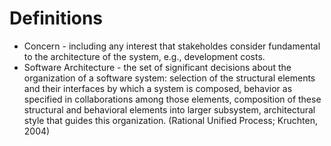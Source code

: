 # Definitions

* Concern - including any interest that stakeholdes consider fundamental to the
architecture of the system, e.g., development costs.
* Software Architecture - the set of significant decisions about the
organization of a software system: selection of the structural elements and
their interfaces by which a system is composed, behavior as specified in
collaborations among those elements, composition of these structural and
behavioral elements into larger subsystem, architectural style that guides
this organization. (Rational Unified Process; Kruchten, 2004)
